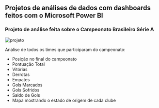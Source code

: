## Projetos de análises de dados com dashboards feitos com o Microsoft Power BI

### Projeto de análise feita sobre o Campeonato Brasileiro Série A

![projeto](https://user-images.githubusercontent.com/70301882/224773877-970204e7-5024-45a2-a59b-055726ad1169.png)

Análise de todos os times que participaram do campeonato:
- Posição no final do campeonato
- Pontuação Total
- Vitórias
- Derrotas
- Empates
- Gols Marcados
- Gols Sofridos
- Saldo de Gols
- Mapa mostrando o estado de origem de cada clube

